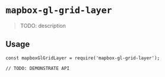 # `mapbox-gl-grid-layer`

> TODO: description

## Usage

```
const mapboxGlGridLayer = require('mapbox-gl-grid-layer');

// TODO: DEMONSTRATE API
```
